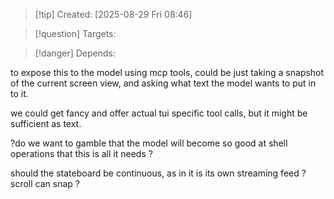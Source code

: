 
>[!tip] Created: [2025-08-29 Fri 08:46]

>[!question] Targets: 

>[!danger] Depends: 

to expose this to the model using mcp tools, could be just taking a snapshot of the current screen view, and asking what text the model wants to put in to it.

we could get fancy and offer actual tui specific tool calls, but it might be sufficient as text.

?do we want to gamble that the model will become so good at shell operations that this is all it needs ?

should the stateboard be continuous, as in it is its own streaming feed ?
scroll can snap ?